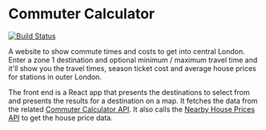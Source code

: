 # Commuter Calculator

[![Build Status](https://travis-ci.org/mdowds/commutercalculator.svg?branch=master)](https://travis-ci.org/mdowds/commutercalculator)

A website to show commute times and costs to get into central London. Enter a zone 1 destination and optional minimum / maximum travel time and it'll show you the travel times, season ticket cost and average house prices for stations in outer London.

The front end is a React app that presents the destinations to select from and presents the results for a destination on a map. It fetches the data from the related [Commuter Calculator API](https://github.com/mdowds/commutercalculator-api). It also calls the [Nearby House Prices API](https://github.com/mdowds/nearby-house-prices-api) to get the house price data.
